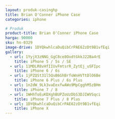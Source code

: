 ```yaml
---
layout: produk-casinghp
title: Brian O'Conner iPhone Case
categories: iphone

# Produk
product-title: Brian O'Conner iPhone Case
harga: 90000
sku: hn-0329
image-drive: 1DYQkwhlcaDuQibCrPAE62zDt9B1vfEqi
gallery:
  - url: 1YyjX3zNNG_GgC8ce8OodtGkkJ22Ba4rE
    title: iPhone 5 / 5s / SE
  - url: 11MDLR8vHfIIUvFmtsrR_ZytEj_uSFIpc
    title: iPhone 6 / 6s
  - url: 1jPZQSt31l5QvB6GhBrfoWnHVTtDlO6Be
    title: iPhone 6 Plus / 6s Plus
  - url: 1n2dW_9Lk3vaEexfwAWo9MpCgghM5zBHm
    title: iPhone 7 / 8
  - url: 1WHhToEuKDXghBUPZoUzDbS3DJIWVSqci
    title: iPhone 7 Plus / 8 Plus
  - url: 1DYQkwhlcaDuQibCrPAE62zDt9B1vfEqi
    title: iPhone X
---
```

